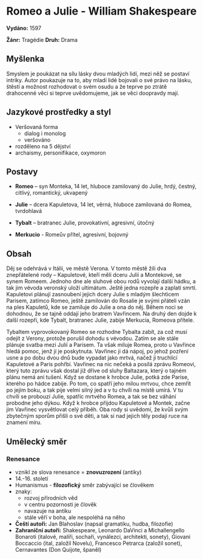 # Romeo a Julie - William Shakespeare

**Vydáno:** 1597

**Žánr:** Tragédie **Druh:** Drama

## Myšlenka

Smyslem je poukázat na sílu lásky dvou mladých lidí, mezi něž se postaví intriky. Autor poukazuje na to, aby mladí lidé bojovali o své právo na lásku, štěstí a možnost rozhodovat o svém osudu a že teprve po ztrátě drahocenné věci si teprve uvědomujeme, jak se věci doopravdy mají.

## Jazykové prostředky a styl

- Veršovaná forma
  - dialog i monolog
  - veršováno
- rozděleno na 5 dějství
- archaismy, personifikace, oxymoron

## Postavy

- **Romeo** – syn Monteka, 14 let, hluboce zamilovaný do Julie, hrdý, čestný, citlivý, romantický, ukvapený 

- **Julie** – dcera Kapuletova, 14 let, věrná, hluboce zamilovaná do Romea, tvrdohlavá

- **Tybalt** – bratranec Julie, provokativní, agresivní, útočný  

- **Merkucio** - Romeův přítel, agresivní, bojovný 


## Obsah

Děj se odehrává v Itálii, ve městě Verona. V tomto městě žili dva znepřátelené rody – Kapuletové, kteří měli dceru Julii a Montekové, se synem Romeem. Jednoho dne ale sluhové obou rodů vyvolají další hádku, a tak jim vévoda veronský uloží ultimátum. Ještě jedna rozepře a zaplatí smrtí. Kapuletovi plánují zasnoubení jejich dcery Julie s mladým šlechticem Parisem, zatímco Romeo, ještě zamilován do Rosalie je svými přáteli vzán na ples Kapuletů, kde se zamiluje do Julie a ona do něj. Během noci se dohodnou, že se tajně oddají jeho bratrem Vavřincem. Na druhý den dojde k další rozepři, kde Tybalt, bratranec Julie, zabije Merkucia, Romeova přítele. 

Tybaltem vyprovokovaný Romeo se rozhodne Tybalta zabít, za což musí odejít z Verony, protože porušil dohodu s vévodou. Zatím se ale stále plánuje svatba mezi Julií a Parisem. Ta však miluje Romea, proto u Vavřince hledá pomoc, jenž jí je poskytnuta. Vavřinec ji dá nápoj, po jehož pozření usne a po dobu dvou dnů bude vypadat jako mrtvá, načež ji truchlící Kapuletové a Paris pohřbí. Vavřinec na nic nečeká a posílá zprávu Romeovi, který tuto zprávu však dostal již dříve od sluhy Baltazara, který o tajném plánu nemá ani tušení. Když se dostane k hrobce Julie, potká zde Parise, kterého po hádce zabije. Po tom, co spatří jeho milou mrtvou, chce zemřít po jejím boku, a tak pije velmi silný jed a v tu chvíli na místě umírá. V tu chvíli se probouzí Julie, spatříc mrtvého Romea, a tak se bez váhání probodne jeho dýkou. Když k hrobce přijdou Kapuletové a Montek, začne jim Vavřinec vysvětlovat celý příběh. Oba rody si uvědomí, že kvůli svým zbytečným sporům přišli o své děti, a tak si nad jejich těly podají ruce na znamení míru. 

## Umělecký směr

### Renesance

- vznikl ze slova renesance = **znovuzrození** (antiky)
- 14.-16. století
- Humanismus - **filozofický** směr zabývající se člověkem
- znaky:
  - rozvoj přírodních věd
  - v centru pozornosti je člověk
  - navazuje na antiku
  - stále věří v boha, ale nespoléhá na něho
- **Čeští autoři:** Jan Blahoslav (napsal gramatiku, hudba, filozofie)
- **Zahraniční autoři:** Shakespeare, Leonardo DaVinci a Michallengello Bonaroti (italové, malíři, sochaři, vynálezci, architekti, sonety), Giovani Boccaccio (ital, založil Novelu), Francesco Petrarca (založil sonet), Cernavantes (Don Quijote, španěl)